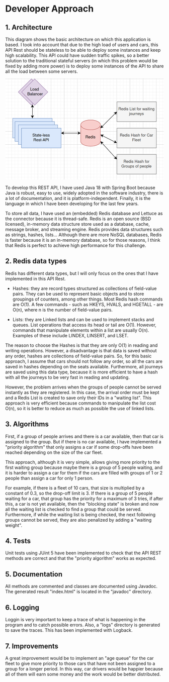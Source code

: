 # Developer Approach

## 1. Architecture
This diagram shows the basic architecture on which this application is based. I took into account that due to the high load of users and cars, this API Rest should be stateless to be able to deploy some instances and keep high scalability. This API could have sudden traffic spikes, so a better solution to the traditional stateful servers (in which this problem would be fixed by adding more power) is to deploy some instances of the API to share all the load between some servers.

![Architecture diagram](/images/diagram.png "Architecture diagram")

 
To develop this REST API, I have used Java 18 with Spring Boot because Java is robust, easy to use, widely adopted in the software industry, there is a lot of documentation, and it is platform-independent. Finally, it is the language in which I have been developing for the last few years.

To store all data, I have used an (embedded) Redis database and Lettuce as the connector because it is thread-safe. Redis is an open source (BSD licensed), in-memory data structure store used as a database, cache, message broker, and streaming engine. Redis provides data structures such as strings, hashes, lists... Although there are more NoSQL databases, Redis is faster because it is an in-memory database, so for those reasons, I think that Redis is perfect to achieve high performance for this challenge.
 
## 2. Redis data types
Redis has different data types, but I will only focus on the ones that I have implemented in this API Rest.

- Hashes: they are record types structured as collections of field-value pairs. They can be used to represent basic objects and to store groupings of counters, among other things. Most Redis hash commands are O(1). A few commands - such as HKEYS, HVALS, and HGETALL - are O(n), where n is the number of field-value pairs.

- Lists: they are Linked lists and can be used to implement stacks and queues. List operations that access its head or tail are O(1). However, commands that manipulate elements within a list are usually O(n). Examples of these include LINDEX, LINSERT, and LSET.

The reason to choose the Hashes is that they are only O(1) in reading and writing operations. However, a disadvantage is that data is saved without any order, hashes are collections of field-value pairs. So, for this basic approach, I assume that cars should not follow any order, so all the cars are saved in hashes depending on the seats available. Furthermore, all journeys are saved using this data type, because it is more efficient to have a hash with all the journeys to be very fast in reading and updating.

However, the problem arrives when the groups of people cannot be served instantly as they are registered. In this case, the arrival order must be kept and a Redis List is created to save only their IDs in a "waiting list". This approach is very efficient because commands to manipulate the list cost O(n), so it is better to reduce as much as possible the use of linked lists.

## 3. Algorithms
First, if a group of people arrives and there is a car available, then that car is assigned to the group. But if there is no car available, I have implemented a "priority algorithm" that only assigns a car if some drop-offs have been reached depending on the size of the car fleet.

This approach, although it is very simple, allows giving more priority to the first waiting group because maybe there is a group of 5 people waiting, and it is harder to assign a car for them if the cars are filled with groups of 1 or 2 people than assign a car for only 1 person.

For example, if there is a fleet of 10 cars, that size is multiplied by a constant of 0.3, so the drop-off limit is 3. If there is a group of 5 people waiting for a car, that group has the priority for a maximum of 3 tries, if after this, a car is not yet available, then the "blocking state" is broken and now all the waiting list is checked to find a group that could be served. Furthermore, if while the waiting list is being checked, the next following groups cannot be served, they are also penalized by adding a "waiting weight".

## 4. Tests
Unit tests using JUint 5 have been implemented to check that the API REST methods are correct and that the "priority algorithm" works as expected.

## 5. Documentation
All methods are commented and classes are documented using Javadoc. The generated result "index.html" is located in the "javadoc" directory.

## 6. Logging
Loggin is very important to keep a trace of what is happening in the program and to catch possible errors. Also, a "logs" directory is generated to save the traces. This has been implemented with Logback. 

## 7. Improvements
A great improvement would be to implement an "age queue" for the car fleet to give more priority to those cars that have not been assigned to a group for a longer period. In this way, car drivers would be happier because all of them will earn some money and the work would be better distributed.
